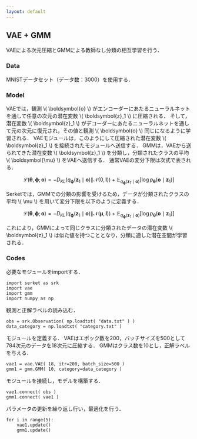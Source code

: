 ```yaml
---
layout: default
---
```

## VAE + GMM
VAEによる次元圧縮とGMMによる教師なし分類の相互学習を行う．

### Data
MNISTデータセット（データ数：3000）を使用する．

### Model
VAEでは，観測 \\( \boldsymbol{o} \\) がエンコーダーにあたるニューラルネットを通して任意の次元の潜在変数 \\( \boldsymbol{z}_1 \\) に圧縮される．
そして，潜在変数 \\( \boldsymbol{z}_1 \\) がデコーダーにあたるニューラルネットを通して元の次元に復元され，その値と観測 \\( \boldsymbol{o} \\) 同じになるように学習される．
VAEモジュールは，このようにして圧縮された潜在変数 \\( \boldsymbol{z}_1 \\) を接続されたモジュールへ送信する．
GMMは，VAEから送られてきた潜在変数 \\( \boldsymbol{z}_1 \\) を分類し，分類されたクラスの平均 \\( \boldsymbol{\mu} \\) をVAEへ送信する．
通常VAEの変分下限は次式で表される．

$$
\mathcal{L}( \boldsymbol{\theta}, \boldsymbol{\phi}; \boldsymbol{o} ) = -D_{KL} ( q_{ \boldsymbol{\phi} }( \boldsymbol{z}_1 \mid \boldsymbol{o} ) \| \mathcal{N} ( 0, \boldsymbol{I} ) ) + \mathbb{E}_{ q_{ \boldsymbol{\phi} }( \boldsymbol{z}_1 \mid  \boldsymbol{o} ) } [ \log{ p_{ \boldsymbol{\theta} } ( \boldsymbol{o} \mid \boldsymbol{z}_1 ) } ]
$$

Serketでは，GMMでの分類の影響を受けるため，データが分類されたクラスの平均 \\( \mu \\) を用いて変分下限を以下のように定義する．

$$
\mathcal{L}( \boldsymbol{\theta}, \boldsymbol{\phi}; \boldsymbol{o} ) = -D_{KL} ( q_{ \boldsymbol{\phi} } ( \boldsymbol{z}_1 \mid \boldsymbol{o} ) \| \mathcal{N} ( \boldsymbol{\mu}, \boldsymbol{I} ) ) + \mathbb{E}_{ q_{ \boldsymbol{\phi} } ( \boldsymbol{z}_1 \mid \boldsymbol{o} ) } [ \log{ p_{ \boldsymbol{\theta} } ( \boldsymbol{o} \mid \boldsymbol{z}_1 ) } ]
$$

これにより，GMMによって同じクラスに分類されたデータの潜在変数 \\( \boldsymbol{z}_1 \\) は似た値を持つこととなり，分類に適した潜在空間が学習される．

### Codes
必要なモジュールをimportする．

```
import serket as srk
import vae
import gmm
import numpy as np
```

観測と正解ラベルの読み込む．

```
obs = srk.Observation( np.loadtxt( "data.txt" ) )
data_category = np.loadtxt( "category.txt" )
```

モジュールを定義する．
VAEはエポック数を200，バッチサイズを500として784次元のデータを18次元に圧縮する．
GMMはクラス数を10とし，正解ラベルを与える．

```
vae1 = vae.VAE( 18, itr=200, batch_size=500 )
gmm1 = gmm.GMM( 10, category=data_category )
```

モジュールを接続し，モデルを構築する．

```
vae1.connect( obs )
gmm1.connect( vae1 )
```

パラメータの更新を繰り返し行い，最適化を行う．

```
for i in range(5):
    vae1.update()
    gmm1.update()
```
